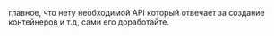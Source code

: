 главное, что нету необходимой API который отвечает за создание контейнеров и т.д, сами его доработайте.
